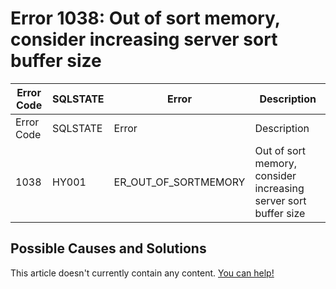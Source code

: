 
# Error 1038: Out of sort memory, consider increasing server sort buffer size


| Error Code | SQLSTATE | Error | Description |
| --- | --- | --- | --- |
| Error Code | SQLSTATE | Error | Description |
| 1038 | HY001 | ER_OUT_OF_SORTMEMORY | Out of sort memory, consider increasing server sort buffer size |




## Possible Causes and Solutions


This article doesn't currently contain any content. [You can help!](/kb/en/writing-and-editing-knowledge-base-articles/)

